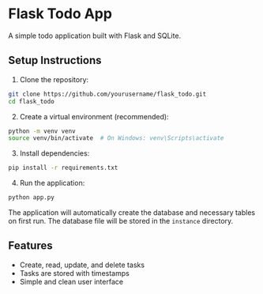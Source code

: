 # Flask Todo App

A simple todo application built with Flask and SQLite.

## Setup Instructions

1. Clone the repository:
```bash
git clone https://github.com/yourusername/flask_todo.git
cd flask_todo
```

2. Create a virtual environment (recommended):
```bash
python -m venv venv
source venv/bin/activate  # On Windows: venv\Scripts\activate
```

3. Install dependencies:
```bash
pip install -r requirements.txt
```

4. Run the application:
```bash
python app.py
```

The application will automatically create the database and necessary tables on first run. The database file will be stored in the `instance` directory.

## Features
- Create, read, update, and delete tasks
- Tasks are stored with timestamps
- Simple and clean user interface 